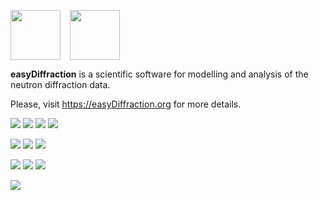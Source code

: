 <img src="https://easydiffraction.github.io/images/easydiffraction-logo.svg" height="80"><img width="15"><img src="https://easydiffraction.github.io/images/easydiffraction-text.svg" height="80">

**easyDiffraction** is a scientific software for modelling and analysis of the neutron diffraction data.

Please, visit <https://easyDiffraction.org> for more details.

[![][25]][20] [![][26]][20] [![][27]][20] [![][33]][34]

[![][35]][30] [![][32]][31] [![][72]][71]

[![][45]][40] [![][55]][50] [![][61]][62]

[![][28]][21]

<!---Travis CI Build Status--->

[20]: https://travis-ci.org/easyDiffraction/easyDiffraction

[21]: https://codecov.io/gh/easyDiffraction/easyDiffraction

[25]: http://badges.herokuapp.com/travis/easydiffraction/easydiffraction?env=BADGE=win&label=Windows%2010.0&branch=develop

[26]: http://badges.herokuapp.com/travis/easydiffraction/easydiffraction?env=BADGE=osx&label=macOS%2010.13%20(High%20Sierra)&branch=develop

[27]: http://badges.herokuapp.com/travis/easydiffraction/easydiffraction?env=BADGE=linux&label=Ubuntu%20Linux%2016.04%20(Xenial)&branch=develop

[28]: https://codecov.io/gh/easyDiffraction/easyDiffraction/branch/develop/graph/badge.svg

<!---GitHub Latest Release--->

[30]: https://github.com/easyDiffraction/easyDiffraction/releases/tag/v0.3.9

[35]: https://img.shields.io/badge/Release-v0.7.1_(15_May_2020)-informational.svg

<!---User Manual--->

[40]: https://easydiffraction.github.io/documentation.html

[45]: https://img.shields.io/badge/User_Manual-15_May_2020-informational.svg

<!---License--->

[50]: https://github.com/easyDiffraction/easyDiffraction/blob/develop/LICENSE

[55]: https://img.shields.io/github/license/easyDiffraction/easyDiffraction?color=blue&label=License

<!---Code coverage--->

[21]: https://codecov.io/gh/easyDiffraction/easyDiffraction

[28]: https://codecov.io/gh/easyDiffraction/easyDiffraction/branch/develop/graph/badge.svg

<!---SnapStatus--->

[32]: https://snapcraft.io//easydiffraction/badge.svg

[31]: https://snapcraft.io/easydiffraction

[33]: https://build.snapcraft.io/badge/easyDiffraction/easyDiffraction.svg

[34]: https://build.snapcraft.io/user/easyDiffraction/easyDiffraction

<!---LicenseScan--->

[61]: https://app.fossa.com/api/projects/git%2Bgithub.com%2FeasyDiffraction%2FeasyDiffraction.svg?type=shield

[62]: https://app.fossa.com/projects/git%2Bgithub.com%2FeasyDiffraction%2FeasyDiffraction?ref=badge_shield

<!---DOI (Zenodo)--->

[71]: https://zenodo.org/badge/latestdoi/203730285

[72]: https://zenodo.org/badge/203730285.svg
